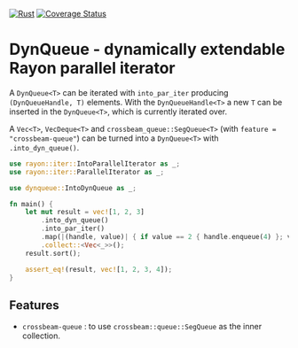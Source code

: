 [![Rust](https://github.com/haraldh/dynqueue/workflows/Rust/badge.svg)](https://github.com/haraldh/dynqueue/actions)
[![Coverage Status](https://coveralls.io/repos/github/haraldh/dynqueue/badge.svg?branch=master)](https://coveralls.io/github/haraldh/dynqueue?branch=master)

# DynQueue - dynamically extendable Rayon parallel iterator

A `DynQueue<T>` can be iterated with `into_par_iter` producing `(DynQueueHandle, T)` elements.
With the `DynQueueHandle<T>` a new `T` can be inserted in the `DynQueue<T>`,
which is currently iterated over.

A `Vec<T>`, `VecDeque<T>` and `crossbeam_queue::SegQueue<T>` (with `feature = "crossbeam-queue"`)
can be turned into a `DynQueue<T>` with `.into_dyn_queue()`.

```rust
use rayon::iter::IntoParallelIterator as _;
use rayon::iter::ParallelIterator as _;

use dynqueue::IntoDynQueue as _;

fn main() {
    let mut result = vec![1, 2, 3]
        .into_dyn_queue()
        .into_par_iter()
        .map(|(handle, value)| { if value == 2 { handle.enqueue(4) }; value })
        .collect::<Vec<_>>();
    result.sort();

    assert_eq!(result, vec![1, 2, 3, 4]);
}
```

## Features

* `crossbeam-queue` : to use `crossbeam::queue::SegQueue` as the inner collection.

